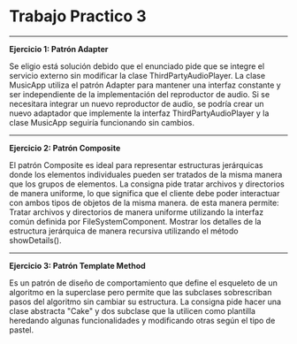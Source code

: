 # Trabajo Practico 3
---

**Ejercicio 1: Patrón Adapter**

Se eligio está solución debido que el enunciado pide que se integre el servicio externo sin modificar la clase ThirdPartyAudioPlayer.
La clase MusicApp utiliza el patrón Adapter para mantener una interfaz constante y ser independiente de la implementación del reproductor de audio. Si se necesitara integrar un nuevo reproductor de audio, se podría crear un nuevo adaptador que implemente la interfaz ThirdPartyAudioPlayer y la clase MusicApp seguiría funcionando sin cambios.

---

**Ejercicio 2: Patrón Composite**

El patrón Composite es ideal para representar estructuras jerárquicas donde los elementos individuales pueden ser tratados de la misma manera que los grupos de elementos. 
La consigna pide tratar archivos y directorios de manera uniforme, lo que significa que el cliente debe poder interactuar con ambos tipos de objetos de la misma manera.
de esta manera permite: 
Tratar archivos y directorios de manera uniforme utilizando la interfaz común definida por FileSystemComponent.
Mostrar los detalles de la estructura jerárquica de manera recursiva utilizando el método showDetails().

---

**Ejercicio 3: Patrón Template Method**

Es un patrón de diseño de comportamiento que define el esqueleto de un algoritmo en la superclase pero permite que las subclases sobrescriban pasos del algoritmo sin cambiar su estructura.
La consigna pide hacer una clase abstracta "Cake" y dos subclase que la utilicen como plantilla heredando algunas funcionalidades y modificando otras según el tipo de pastel.
